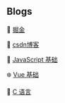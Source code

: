 ## Blogs


:panda_face:    [掘金](https://juejin.im/user/5ac25ecb6fb9a028d0439cf1/posts) 

:dolphin:    [csdn博客](https://blog.csdn.net/fengzhiyan123)

:lemon:    [JavaScript 基础](./JavaScript.html)

:snowflake:    [Vue 基础](./vue.html)

:tangerine:    [C 语言](./C_code.html)






